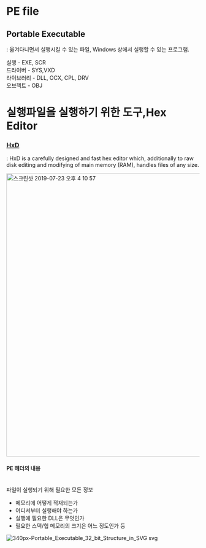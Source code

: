 # PE file

## Portable Executable
: 옮겨다니면서 실행시킬 수 있는 파일, Windows 상에서 실행할 수 있는 프로그램.

실행 - EXE, SCR
<br>드라이버 - SYS,VXD
<br>라이브러리 - DLL, OCX, CPL, DRV
<br>오브젝트 - OBJ

# 실행파일을 실행하기 위한 도구,Hex Editor
### [HxD](https://mh-nexus.de/en/downloads.php)
: HxD is a carefully designed and fast hex editor which, additionally to raw disk editing and modifying of main memory (RAM), handles files of any size.

<img width="738" alt="스크린샷 2019-07-23 오후 4 10 57" src="https://user-images.githubusercontent.com/43804152/61690524-7bfca300-ad64-11e9-87b5-4ba1dcd16a2f.png">

#### PE 헤더의 내용
<br> 파일이 실행되기 위해 필요한 모든 정보
* 메모리에 어떻게 적재되는가
* 어디서부터 실행해야 하는가
* 실행에 필요한 DLL은 무엇인가
* 필요한 스택/힙 메모리의 크기은 어느 정도인가 등

![340px-Portable_Executable_32_bit_Structure_in_SVG svg](https://user-images.githubusercontent.com/43804152/61536481-b79b2280-aa6f-11e9-9737-83032ac8094a.png)
